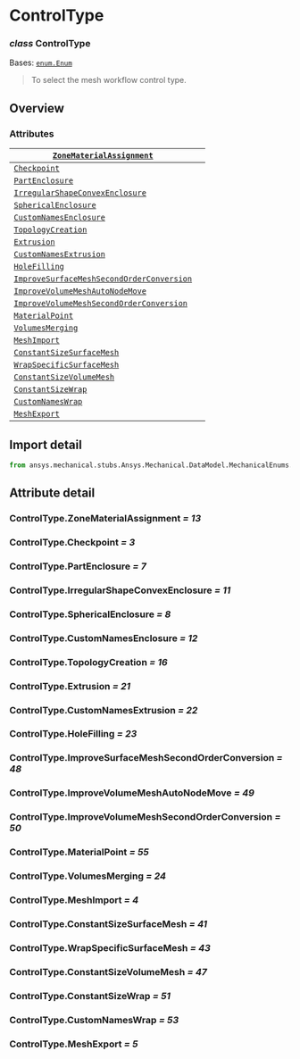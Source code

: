 # ControlType

### *class* ControlType

Bases: [`enum.Enum`](https://docs.python.org/3/library/enum.html#enum.Enum)

> To select the mesh workflow control type.

> <!-- !! processed by numpydoc !! -->

## Overview

### Attributes

| [`ZoneMaterialAssignment`](#ControlType.ZoneMaterialAssignment)                                   |    |
|---------------------------------------------------------------------------------------------------|----|
| [`Checkpoint`](#ControlType.Checkpoint)                                                           |    |
| [`PartEnclosure`](#ControlType.PartEnclosure)                                                     |    |
| [`IrregularShapeConvexEnclosure`](#ControlType.IrregularShapeConvexEnclosure)                     |    |
| [`SphericalEnclosure`](#ControlType.SphericalEnclosure)                                           |    |
| [`CustomNamesEnclosure`](#ControlType.CustomNamesEnclosure)                                       |    |
| [`TopologyCreation`](#ControlType.TopologyCreation)                                               |    |
| [`Extrusion`](../../../../ACT/Automation/DesignModeler/Extrusion.md#Extrusion)                    |    |
| [`CustomNamesExtrusion`](#ControlType.CustomNamesExtrusion)                                       |    |
| [`HoleFilling`](#ControlType.HoleFilling)                                                         |    |
| [`ImproveSurfaceMeshSecondOrderConversion`](#ControlType.ImproveSurfaceMeshSecondOrderConversion) |    |
| [`ImproveVolumeMeshAutoNodeMove`](#ControlType.ImproveVolumeMeshAutoNodeMove)                     |    |
| [`ImproveVolumeMeshSecondOrderConversion`](#ControlType.ImproveVolumeMeshSecondOrderConversion)   |    |
| [`MaterialPoint`](#ControlType.MaterialPoint)                                                     |    |
| [`VolumesMerging`](#ControlType.VolumesMerging)                                                   |    |
| [`MeshImport`](#ControlType.MeshImport)                                                           |    |
| [`ConstantSizeSurfaceMesh`](#ControlType.ConstantSizeSurfaceMesh)                                 |    |
| [`WrapSpecificSurfaceMesh`](#ControlType.WrapSpecificSurfaceMesh)                                 |    |
| [`ConstantSizeVolumeMesh`](#ControlType.ConstantSizeVolumeMesh)                                   |    |
| [`ConstantSizeWrap`](#ControlType.ConstantSizeWrap)                                               |    |
| [`CustomNamesWrap`](#ControlType.CustomNamesWrap)                                                 |    |
| [`MeshExport`](#ControlType.MeshExport)                                                           |    |

## Import detail

```python
from ansys.mechanical.stubs.Ansys.Mechanical.DataModel.MechanicalEnums.MeshWorkflow import ControlType
```

## Attribute detail

### ControlType.ZoneMaterialAssignment *= 13*

### ControlType.Checkpoint *= 3*

### ControlType.PartEnclosure *= 7*

### ControlType.IrregularShapeConvexEnclosure *= 11*

### ControlType.SphericalEnclosure *= 8*

### ControlType.CustomNamesEnclosure *= 12*

### ControlType.TopologyCreation *= 16*

### ControlType.Extrusion *= 21*

### ControlType.CustomNamesExtrusion *= 22*

### ControlType.HoleFilling *= 23*

### ControlType.ImproveSurfaceMeshSecondOrderConversion *= 48*

### ControlType.ImproveVolumeMeshAutoNodeMove *= 49*

### ControlType.ImproveVolumeMeshSecondOrderConversion *= 50*

### ControlType.MaterialPoint *= 55*

### ControlType.VolumesMerging *= 24*

### ControlType.MeshImport *= 4*

### ControlType.ConstantSizeSurfaceMesh *= 41*

### ControlType.WrapSpecificSurfaceMesh *= 43*

### ControlType.ConstantSizeVolumeMesh *= 47*

### ControlType.ConstantSizeWrap *= 51*

### ControlType.CustomNamesWrap *= 53*

### ControlType.MeshExport *= 5*
